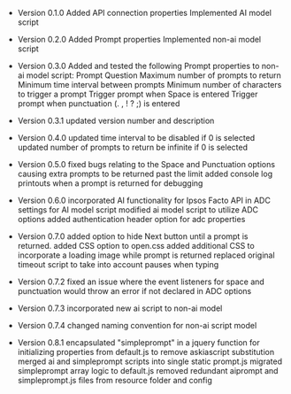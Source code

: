 
- Version 0.1.0
Added API connection properties
Implemented AI model script

- Version 0.2.0
Added Prompt properties
Implemented non-ai model script

- Version 0.3.0
Added and tested the following Prompt properties to non-ai model script:
Prompt Question
Maximum number of prompts to return
Minimum time interval between prompts
Minimum number of characters to trigger a prompt
Trigger prompt when Space is entered
Trigger prompt when punctuation (. , ! ? ;) is entered

- Version 0.3.1
updated version number and description

- Version 0.4.0
updated time interval to be disabled if 0 is selected
updated number of prompts to return be infinite if 0 is selected

- Version 0.5.0
fixed bugs relating to the Space and Punctuation options causing extra prompts to be returned past the limit
added console log printouts when a prompt is returned for debugging

- Version 0.6.0
incorporated AI functionality for Ipsos Facto API in ADC settings for AI model script
modified ai model script to utilize ADC options
added authentication header option for adc properties

- Version 0.7.0
added option to hide Next button until a prompt is returned. added CSS option to open.css
added additional CSS to incorporate a loading image while prompt is returned
replaced original timeout script to take into account pauses when typing

- Version 0.7.2
fixed an issue where the event listeners for space and punctuation would throw an error if not declared in ADC options

- Version 0.7.3
incorporated new ai script to non-ai model

- Version 0.7.4
changed naming convention for non-ai script model

- Version 0.8.1
encapsulated "simpleprompt" in a jquery function for initializing properties from default.js to remove askiascript substitution
merged ai and simpleprompt scripts into single static prompt.js 
migrated simpleprompt array logic to default.js
removed redundant aiprompt and simpleprompt.js files from resource folder and config

